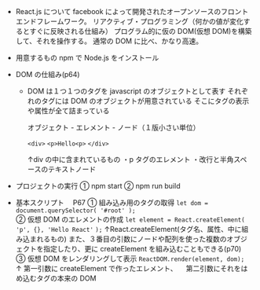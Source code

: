 - React.js について
  facebook によって開発されたオープンソースのフロントエンドフレームワーク。
  リアクティブ・プログラミング（何かの値が変化するとすぐに反映される仕組み）
  プログラム的に仮の DOM(仮想 DOM)を構築して、それを操作する。
  通常の DOM に比べ、かなり高速。

- 用意するもの
  npm で Node.js をインストール

- DOM の仕組み(p64)

  - DOM は１つ１つのタグを javascript のオブジェクトとして表す
    それぞれのタグには DOM のオブジェクトが用意されている
    そこにタグの表示や属性が全て詰まっている

    オブジェクト - エレメント - ノード（１版小さい単位）

    `<div>`
    `<p>Hello<p>`
    `</div>`

    ↑div の中に含まれているもの
    ・p タグのエレメント
    ・改行と半角スペースのテキストノード

- プロジェクトの実行
  ① npm start
  ② npm run build

- 基本スクリプト　 P67
  ① 組み込み用のタグの取得
  `let dom = document.querySelector( '#root' );`
  <br>
  ② 仮想 DOM のエレメントの作成
  `let element = React.createElement(`
  `'p', {}, 'Hello React'`
  `);`
  ↑React.createElement(タグ名、属性、中に組み込まれるもの)
  また、３番目の引数にノードや配列を使った複数のオブジェクトを指定したり、更に createElement を組み込むこともできる(p70)
  <br>
  ③ 仮想 DOM をレンダリングして表示
  `ReactDOM.render(element, dom);`
  ↑ 第一引数に createElement で作ったエレメント、
  　第二引数にそれをはめ込むタグの本来の DOM
